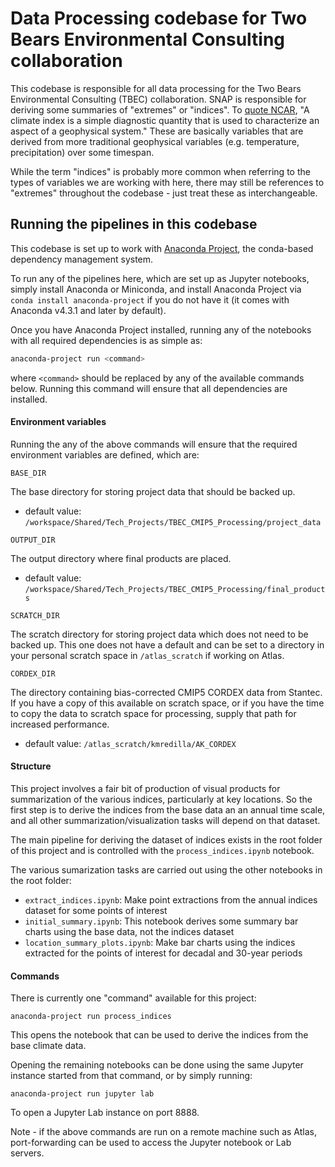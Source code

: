 # Data Processing codebase for Two Bears Environmental Consulting collaboration

This codebase is responsible for all data processing for the Two Bears Environmental Consulting (TBEC) collaboration. SNAP is responsible for deriving some summaries of "extremes" or "indices". To [quote NCAR](https://climatedataguide.ucar.edu/climate-data/overview-climate-indices), "A climate index is a simple diagnostic quantity that is used to characterize an aspect of a geophysical system." These are basically variables that are derived from more traditional geophysical variables (e.g. temperature, precipitation) over some timespan. 

While the term "indices" is probably more common when referring to the types of variables we are working with here, there may still be references to "extremes" throughout the codebase - just treat these as interchangeable.

## Running the pipelines in this codebase

This codebase is set up to work with [Anaconda Project](https://anaconda-project.readthedocs.io/en/latest/), the conda-based dependency management system.

To run any of the pipelines here, which are set up as Jupyter notebooks, simply install Anaconda or Miniconda, and install Anaconda Project via `conda install anaconda-project` if you do not have it (it comes with Anaconda v4.3.1 and later by default).

Once you have Anaconda Project installed, running any of the notebooks with all required dependencies is as simple as:

```sh
anaconda-project run <command>
```

where `<command>` should be replaced by any of the available commands below. Running this command will ensure that all dependencies are installed. 

#### Environment variables

Running the any of the above commands will ensure that the required environment variables are defined, which are:

`BASE_DIR`

The base directory for storing project data that should be backed up.
* default value: `/workspace/Shared/Tech_Projects/TBEC_CMIP5_Processing/project_data`

`OUTPUT_DIR`

The output directory where final products are placed.
* default value: `/workspace/Shared/Tech_Projects/TBEC_CMIP5_Processing/final_products`

`SCRATCH_DIR`

The scratch directory for storing project data which does not need to be backed up. This one does not have a default and can be set to a directory in your personal scratch space in `/atlas_scratch` if working on Atlas.

`CORDEX_DIR`

The directory containing bias-corrected CMIP5 CORDEX data from Stantec. If you have a copy of this available on scratch space, or if you have the time to copy the data to scratch space for processing, supply that path for increased performance. 

* default value: `/atlas_scratch/kmredilla/AK_CORDEX`

#### Structure

This project involves a fair bit of production of visual products for summarization of the various indices, particularly at key locations. So the first step is to derive the indices from the base data an an annual time scale, and all other summarization/visualization tasks will depend on that dataset. 

The main pipeline for deriving the dataset of indices exists in the root folder of this project and is controlled with the `process_indices.ipynb` notebook. 

The various sumarization tasks are carried out using the other notebooks in the root folder:

* `extract_indices.ipynb`: Make point extractions from the annual indices dataset for some points of interest
* `initial_summary.ipynb`: This notebook derives some summary bar charts using the base data, not the indices dataset
* `location_summary_plots.ipynb`: Make bar charts using the indices extracted for the points of interest for decadal and 30-year periods 

#### Commands

There is currently one "command" available for this project:

```
anaconda-project run process_indices
```

This opens the notebook that can be used to derive the indices from the base climate data.

Opening the remaining notebooks can be done using the same Jupyter instance started from that command, or by simply running:

```
anaconda-project run jupyter lab
```

To open a Jupyter Lab instance on port 8888.

Note - if the above commands are run on a remote machine such as Atlas, port-forwarding can be used to access the Jupyter notebook or Lab servers. 
